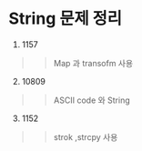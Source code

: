 #       String 문제 정리
1.  1157
>>    Map 과 transofm 사용 
2.  10809
>>   ASCII code 와 String
3.  1152
>>  strok ,strcpy 사용
